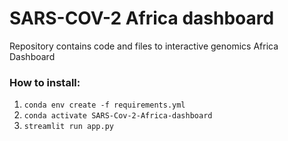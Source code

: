 # SARS-COV-2 Africa dashboard
Repository contains code and files to interactive genomics Africa Dashboard

### How to install:
1. `conda env create -f requirements.yml`
2. `conda activate SARS-Cov-2-Africa-dashboard`
3. `streamlit run app.py`
